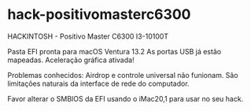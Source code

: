 # hack-positivomasterc6300
HACKINTOSH - Positivo Master C6300 I3-10100T

Pasta EFI pronta para macOS Ventura 13.2
As portas USB já estão mapeadas.
Aceleração gráfica ativada!

Problemas conhecidos: Airdrop e controle universal não funionam. São limitações naturais da interface de rede do computador.

Favor alterar o SMBIOS da EFI usando o iMac20,1 para usar no seu hack.
